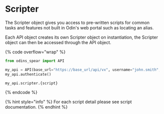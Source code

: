 # Scripter

The Scripter object gives you access to pre-written scripts for common tasks and features not built in Odin's web portal such as locating an alias.

Each API object creates its own Scripter object on instantiation, the Scripter object can then be accessed through the API object.

{% code overflow="wrap" %}
```python
from odins_spear import API

my_api = API(base_url="https://base_url/api/vx", username="john.smith", password="ODIN_INSTANCE_1")
my_api.authenticate()

my_api.scripter.{script}
```
{% endcode %}

{% hint style="info" %}
For each script detail please see script documentation.
{% endhint %}
